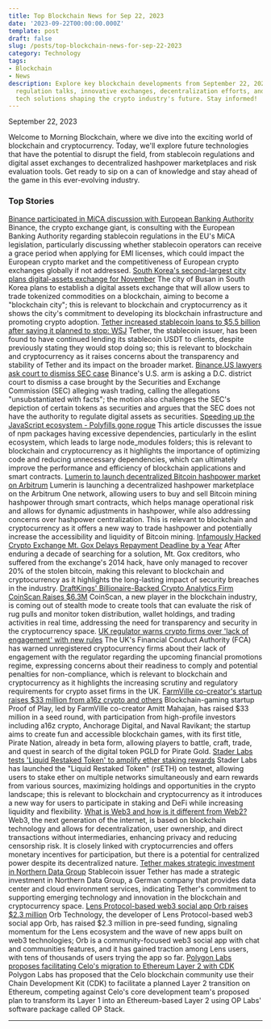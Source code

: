 ```yaml
---
title: Top Blockchain News for Sep 22, 2023
date: '2023-09-22T00:00:00.000Z'
template: post
draft: false
slug: /posts/top-blockchain-news-for-sep-22-2023
category: Technology
tags:
- Blockchain
- News
description: Explore key blockchain developments from September 22, 2023, including
  regulation talks, innovative exchanges, decentralization efforts, and the latest
  tech solutions shaping the crypto industry's future. Stay informed!
---
```

September 22, 2023

Welcome to Morning Blockchain, where we dive into the exciting world of blockchain and cryptocurrency. Today, we'll explore future technologies that have the potential to disrupt the field, from stablecoin regulations and digital asset exchanges to decentralized hashpower marketplaces and risk evaluation tools. Get ready to sip on a can of knowledge and stay ahead of the game in this ever-evolving industry.

### Top Stories
[Binance participated in MiCA discussion with European Banking Authority](https://www.theblock.co/post/252376/binance-participated-in-mica-discussion-with-european-banking-authority?utm_source=rss&utm_medium=rss/)
Binance, the crypto exchange giant, is consulting with the European Banking Authority regarding stablecoin regulations in the EU's MiCA legislation, particularly discussing whether stablecoin operators can receive a grace period when applying for EMI licenses, which could impact the European crypto market and the competitiveness of European crypto exchanges globally if not addressed.
[South Korea's second-largest city plans digital-assets exchange for November](https://www.theblock.co/post/252288/south-korea-busan-digital-assets-exchange?utm_source=rss&utm_medium=rss/)
The city of Busan in South Korea plans to establish a digital assets exchange that will allow users to trade tokenized commodities on a blockchain, aiming to become a "blockchain city"; this is relevant to blockchain and cryptocurrency as it shows the city's commitment to developing its blockchain infrastructure and promoting crypto adoption.
[Tether increased stablecoin loans to $5.5 billion after saying it planned to stop: WSJ](https://www.theblock.co/post/252273/tether-stablecoin-lending?utm_source=rss&utm_medium=rss/)
Tether, the stablecoin issuer, has been found to have continued lending its stablecoin USDT to clients, despite previously stating they would stop doing so; this is relevant to blockchain and cryptocurrency as it raises concerns about the transparency and stability of Tether and its impact on the broader market.
[Binance.US lawyers ask court to dismiss SEC case](https://www.theblock.co/post/252441/binance-us-lawyers-ask-court-to-dismiss-sec-case-pushing-against-wash-trading-claims?utm_source=rss&utm_medium=rss/)
Binance's U.S. arm is asking a D.C. district court to dismiss a case brought by the Securities and Exchange Commission (SEC) alleging wash trading, calling the allegations "unsubstantiated with facts"; the motion also challenges the SEC's depiction of certain tokens as securities and argues that the SEC does not have the authority to regulate digital assets as securities.
[Speeding up the JavaScript ecosystem - Polyfills gone rogue](https://marvinh.dev/blog/speeding-up-javascript-ecosystem-part-6/)
This article discusses the issue of npm packages having excessive dependencies, particularly in the eslint ecosystem, which leads to large node_modules folders; this is relevant to blockchain and cryptocurrency as it highlights the importance of optimizing code and reducing unnecessary dependencies, which can ultimately improve the performance and efficiency of blockchain applications and smart contracts.
[Lumerin to launch decentralized Bitcoin hashpower market on Arbitrum](https://www.theblock.co/post/252350/lumerin-decentralized-bitcoin-hashpower-marketplace-arbitrum?utm_source=rss&utm_medium=rss/)
Lumerin is launching a decentralized hashpower marketplace on the Arbitrum One network, allowing users to buy and sell Bitcoin mining hashpower through smart contracts, which helps manage operational risk and allows for dynamic adjustments in hashpower, while also addressing concerns over hashpower centralization. This is relevant to blockchain and cryptocurrency as it offers a new way to trade hashpower and potentially increase the accessibility and liquidity of Bitcoin mining.
[Infamously Hacked Crypto Exchange Mt. Gox Delays Repayment Deadline by a Year](https://www.coindesk.com/business/2023/09/21/mt-gox-pushes-repayments-by-a-year/?utm_medium=referral&utm_source=rss&utm_campaign=headlines/)
After enduring a decade of searching for a solution, Mt. Gox creditors, who suffered from the exchange's 2014 hack, have only managed to recover 20% of the stolen bitcoin, making this relevant to blockchain and cryptocurrency as it highlights the long-lasting impact of security breaches in the industry.
[DraftKings' Billionaire-Backed Crypto Analytics Firm CoinScan Raises $6.3M](https://www.coindesk.com/business/2023/09/21/draftkings-billionaire-backed-crypto-analytics-firm-coinscan-raises-63m/?utm_medium=referral&utm_source=rss&utm_campaign=headlines/)
CoinScan, a new player in the blockchain industry, is coming out of stealth mode to create tools that can evaluate the risk of rug pulls and monitor token distribution, wallet holdings, and trading activities in real time, addressing the need for transparency and security in the cryptocurrency space.
[UK regulator warns crypto firms over 'lack of engagement' with new rules](https://www.theblock.co/post/252341/uk-regulator-warns-crypto-firms-over-lack-of-engagement-with-new-rules?utm_source=rss&utm_medium=rss/)
The UK's Financial Conduct Authority (FCA) has warned unregistered cryptocurrency firms about their lack of engagement with the regulator regarding the upcoming financial promotions regime, expressing concerns about their readiness to comply and potential penalties for non-compliance, which is relevant to blockchain and cryptocurrency as it highlights the increasing scrutiny and regulatory requirements for crypto asset firms in the UK.
[FarmVille co-creator's startup raises $33 million from a16z crypto and others](https://www.theblock.co/post/252387/farmville-co-creators-startup-raises-33-million-from-a16z-crypto-and-others?utm_source=rss&utm_medium=rss/)
Blockchain-gaming startup Proof of Play, led by FarmVille co-creator Amitt Mahajan, has raised $33 million in a seed round, with participation from high-profile investors including a16z crypto, Anchorage Digital, and Naval Ravikant; the startup aims to create fun and accessible blockchain games, with its first title, Pirate Nation, already in beta form, allowing players to battle, craft, trade, and quest in search of the digital token PGLD for Pirate Gold.
[Stader Labs tests 'Liquid Restaked Token' to amplify ether staking rewards](https://www.theblock.co/post/252310/stader-labs-liquid-restaked-token-ether?utm_source=rss&utm_medium=rss/)
Stader Labs has launched the "Liquid Restaked Token" (rsETH) on testnet, allowing users to stake ether on multiple networks simultaneously and earn rewards from various sources, maximizing holdings and opportunities in the crypto landscape; this is relevant to blockchain and cryptocurrency as it introduces a new way for users to participate in staking and DeFi while increasing liquidity and flexibility.
[What is Web3 and how is it different from Web2?](https://www.theblock.co/learn/251866/what-is-web3-and-how-is-it-different-from-web2?utm_source=rss&utm_medium=rss/)
Web3, the next generation of the internet, is based on blockchain technology and allows for decentralization, user ownership, and direct transactions without intermediaries, enhancing privacy and reducing censorship risk. It is closely linked with cryptocurrencies and offers monetary incentives for participation, but there is a potential for centralized power despite its decentralized nature.
[Tether makes strategic investment in Northern Data Group](https://www.theblock.co/post/252360/tether-makes-strategic-investment-in-northern-data-group?utm_source=rss&utm_medium=rss/)
Stablecoin issuer Tether has made a strategic investment in Northern Data Group, a German company that provides data center and cloud environment services, indicating Tether's commitment to supporting emerging technology and innovation in the blockchain and cryptocurrency space.
[Lens Protocol-based web3 social app Orb raises $2.3 million](https://www.theblock.co/post/252340/lens-protocol-based-web3-social-app-orb-raises-2-3-million?utm_source=rss&utm_medium=rss/)
Orb Technology, the developer of Lens Protocol-based web3 social app Orb, has raised $2.3 million in pre-seed funding, signaling momentum for the Lens ecosystem and the wave of new apps built on web3 technologies; Orb is a community-focused web3 social app with chat and communities features, and it has gained traction among Lens users, with tens of thousands of users trying the app so far.
[Polygon Labs proposes facilitating Celo's migration to Ethereum Layer 2 with CDK](https://www.theblock.co/post/252306/polygon-celo-proposal?utm_source=rss&utm_medium=rss/)
Polygon Labs has proposed that the Celo blockchain community use their Chain Development Kit (CDK) to facilitate a planned Layer 2 transition on Ethereum, competing against Celo's core development team's proposed plan to transform its Layer 1 into an Ethereum-based Layer 2 using OP Labs' software package called OP Stack.

---